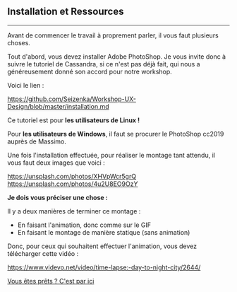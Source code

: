 ## Installation et Ressources
---

Avant de commencer le travail à proprement parler, il vous faut plusieurs choses.

Tout d'abord, vous devez installer Adobe PhotoShop.
Je vous invite donc à suivre le tutoriel de Cassandra, si ce n'est pas déjà fait, qui nous a généreusement donné son accord pour notre workshop.

Voici le lien :  

https://github.com/Seizenka/Workshop-UX-Design/blob/master/installation.md  

Ce tutoriel est pour **les utilisateurs de Linux !**  

Pour **les utilisateurs de Windows**, il faut se procurer le PhotoShop cc2019 auprès de Massimo.  

Une fois l'installation effectuée, pour réaliser le montage tant attendu, il vous faut deux images que voici :  

https://unsplash.com/photos/XHVpWcr5grQ
https://unsplash.com/photos/4u2U8EO9OzY


__Je dois vous préciser une chose :__

Il y a deux manières de terminer ce montage :

- En faisant l'animation, donc comme sur le GIF
- En faisant le montage de manière statique (sans animation)  

Donc, pour ceux qui souhaitent effectuer l'animation, vous devez télécharger cette vidéo :  

https://www.videvo.net/video/time-lapse:-day-to-night-city/2644/  

<a href="./Ws-Ps-3.md">Vous êtes prêts ? C'est par ici</a>